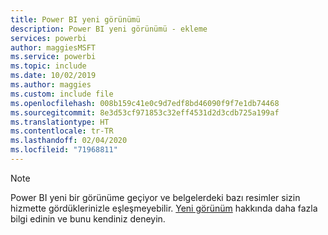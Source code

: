 ```yaml
---
title: Power BI yeni görünümü
description: Power BI yeni görünümü - ekleme
services: powerbi
author: maggiesMSFT
ms.service: powerbi
ms.topic: include
ms.date: 10/02/2019
ms.author: maggies
ms.custom: include file
ms.openlocfilehash: 008b159c41e0c9d7edf8bd46090f9f7e1db74468
ms.sourcegitcommit: 8e3d53cf971853c32eff4531d2d3cdb725a199af
ms.translationtype: HT
ms.contentlocale: tr-TR
ms.lasthandoff: 02/04/2020
ms.locfileid: "71968811"
---
```

> [!NOTE]
> Power BI yeni bir görünüme geçiyor ve belgelerdeki bazı resimler sizin hizmette gördüklerinizle eşleşmeyebilir. [Yeni görünüm](../service-new-look.md) hakkında daha fazla bilgi edinin ve bunu kendiniz deneyin.

